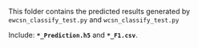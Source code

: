 This folder contains the predicted results generated by `ewcsn_classify_test.py` and `wcsn_classify_test.py`

Include: **`*_Prediction.h5`** and **`*_F1.csv`**.

